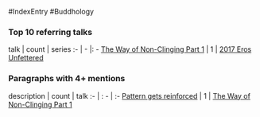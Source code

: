 #IndexEntry #Buddhology

### Top 10 referring talks
talk | count | series
:- | - |: -
<a data-href="The Way of Non-Clinging Part 1" href="The+Way+of+Non-Clinging+Part+1" class="internal-link" target="_blank" rel="noopener">The Way of Non-Clinging Part 1</a> | 1 | <a data-href="2017 Eros Unfettered" href="2017+Eros+Unfettered" class="internal-link" target="_blank" rel="noopener">2017 Eros Unfettered</a>

### Paragraphs with 4+ mentions
description | count | talk
:- | : - | :-
<a aria-label-position="top" aria-label="The Way of Non-Clinging Part 1" data-href="The Way of Non-Clinging Part 1#Pattern gets reinforced\" href="The+Way+of+Non-Clinging+Part+1#Pattern+gets+reinforced%5C" class="internal-link" target="_blank" rel="noopener">Pattern gets reinforced</a> | 1 | <a data-href="The Way of Non-Clinging Part 1" href="The+Way+of+Non-Clinging+Part+1" class="internal-link" target="_blank" rel="noopener">The Way of Non-Clinging Part 1</a>

